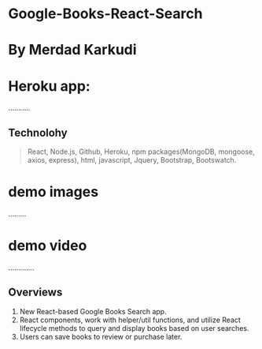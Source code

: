 # Google-Books-React-Search
# By Merdad Karkudi
# Heroku app:
...........
## Technolohy
> React, Node.js, Github, Heroku, npm packages(MongoDB, mongoose, axios, express), html, javascript, Jquery, Bootstrap, Bootswatch.

# demo images
.........


# demo video
.............

## Overviews
1. New React-based Google Books Search app. 
2. React components, work with helper/util functions, and utilize React lifecycle methods to query and display books based on user searches. 
3. Users can save books to review or purchase later.

